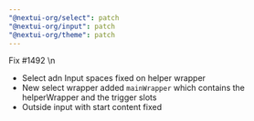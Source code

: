 ```yaml
---
"@nextui-org/select": patch
"@nextui-org/input": patch
"@nextui-org/theme": patch
---
```


Fix #1492 \n

- Select adn Input spaces fixed on helper wrapper
- New select wrapper added `mainWrapper` which contains the helperWrapper and the trigger slots
- Outside input with start content fixed
